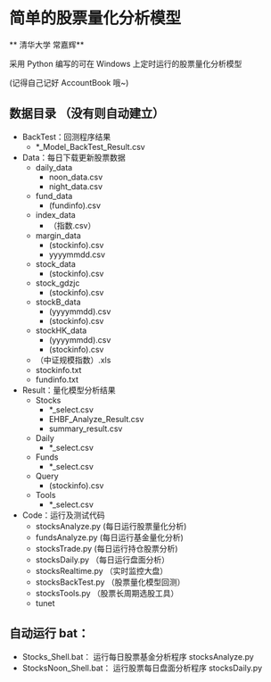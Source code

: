 
# 简单的股票量化分析模型

** 清华大学 常嘉辉**

采用 Python 编写的可在 Windows 上定时运行的股票量化分析模型

(记得自己记好 AccountBook 哦~)

## 数据目录 （没有则自动建立）
+ BackTest：回测程序结果
    + *_Model_BackTest_Result.csv
+ Data：每日下载更新股票数据
	+ daily_data
		+ noon_data.csv
		+ night_data.csv
	+ fund_data
		+ (fundinfo).csv
	+ index_data
		+ （指数.csv）
    + margin_data
		+ (stockinfo).csv
		+ yyyymmdd.csv
	+ stock_data
		+ (stockinfo).csv
	+ stock_gdzjc
		+ (stockinfo).csv
	+ stockB_data
		+ (yyyymmdd).csv
		+ (stockinfo).csv
	+ stockHK_data
		+ (yyyymmdd).csv
		+ (stockinfo).csv
	+ （中证规模指数）.xls
	+ stockinfo.txt
	+ fundinfo.txt
+ Result：量化模型分析结果
	+ Stocks
		+ *_select.csv
		+ EHBF_Analyze_Result.csv
		+ summary_result.csv
	+ Daily
		+ *_select.csv
	+ Funds
		+ *_select.csv
	+ Query
		+ (stockinfo).csv
	+ Tools
		+ *_select.csv
+ Code：运行及测试代码
	+ stocksAnalyze.py (每日运行股票量化分析)
	+ fundsAnalyze.py (每日运行基金量化分析)
	+ stocksTrade.py (每日运行持仓股票分析)
	+ stocksDaily.py （每日运行盘面分析）
	+ stocksRealtime.py （实时监控大盘）
	+ stocksBackTest.py （股票量化模型回测）
	+ stocksTools.py （股票长周期选股工具）
	+ tunet

## 自动运行 bat：
- Stocks_Shell.bat： 运行每日股票基金分析程序 stocksAnalyze.py
- StocksNoon_Shell.bat： 运行股票每日盘面分析程序 stocksDaily.py